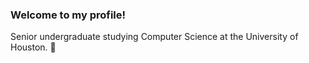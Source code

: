 ### Welcome to my profile!

Senior undergraduate studying Computer Science at the University of Houston. 🐾

